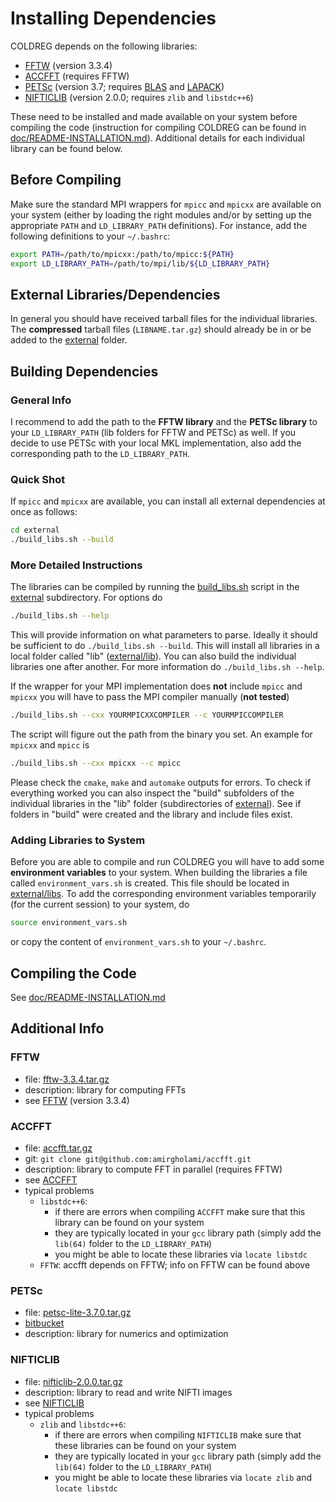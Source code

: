 # Installing Dependencies

COLDREG depends on the following libraries:

* [FFTW](http://www.fftw.org) (version 3.3.4)
* [ACCFFT](http://accfft.org) (requires FFTW)
* [PETSc](https://www.mcs.anl.gov/petsc/) (version 3.7; requires [BLAS](http://www.netlib.org/blas/) and [LAPACK](http://www.netlib.org/lapack/))
* [NIFTICLIB](https://sourceforge.net/projects/niftilib/files/nifticlib/) (version 2.0.0; requires `zlib` and `libstdc++6`)

These need to be installed and made available on your system before compiling the code (instruction for compiling COLDREG can be found in [doc/README-INSTALLATION.md](README-INSTALLATION.md)). Additional details for each individual library can be found below.

## Before Compiling

Make sure the standard MPI wrappers for `mpicc` and `mpicxx` are available on your system (either by loading the right modules and/or by setting up the appropriate `PATH` and `LD_LIBRARY_PATH` definitions). For instance, add the following definitions to your `~/.bashrc`:

```bash
export PATH=/path/to/mpicxx:/path/to/mpicc:${PATH}
export LD_LIBRARY_PATH=/path/to/mpi/lib/${LD_LIBRARY_PATH}
```

## External Libraries/Dependencies

In general you should have received tarball files for the individual libraries. The **compressed** tarball files (`LIBNAME.tar.gz`) should already be in or be added to the [external](../external) folder.



## Building Dependencies

### General Info

I recommend to add the path to the **FFTW library** and the **PETSc library** to your `LD_LIBRARY_PATH` (lib folders for FFTW and PETSc) as well. If you decide to use PETSc with your local MKL implementation, also add the corresponding path to the `LD_LIBRARY_PATH`.


### Quick Shot

If `mpicc` and `mpicxx` are available, you can install all external dependencies at once as follows:

```bash
cd external
./build_libs.sh --build
```


### More Detailed Instructions

The libraries can be compiled by running the [build_libs.sh](../external/build_libs.sh) script in the [external](../external) subdirectory. For options do

```bash
./build_libs.sh --help
```

This will provide information on what parameters to parse. Ideally it should be sufficient to do `./build_libs.sh --build`.  This will install all libraries in a local folder called "lib" ([external/lib](../external/lib/)). You can also build the individual libraries one after another. For more information do `./build_libs.sh --help`. 

If the wrapper for your MPI implementation does **not** include `mpicc` and `mpicxx` you will have to pass the MPI compiler manually (**not tested**)

```bash
./build_libs.sh --cxx YOURMPICXXCOMPILER --c YOURMPICCOMPILER
```

The script will figure out the path from the binary you set. An example for `mpicxx` and `mpicc` is

```bash
./build_libs.sh --cxx mpicxx --c mpicc
```

Please check the `cmake`, `make` and `automake` outputs for errors. To check if everything worked you can also inspect the "build" subfolders of the individual libraries in the "lib" folder (subdirectories of [external](../external)). See if folders in "build" were created and the library and include files exist.


### Adding Libraries to System

Before you are able to compile and run COLDREG you will have to add some **environment variables** to your system. When building the libraries a file called `environment_vars.sh` is created. This file should be located in [external/libs](../external/libs). To add the corresponding environment variables temporarily (for the current session) to your system, do

```bash
source environment_vars.sh
```

or copy the content of `environment_vars.sh` to your `~/.bashrc`.


## Compiling the Code

See [doc/README-INSTALLATION.md](README-INSTALLATION.md)



## Additional Info


### FFTW

* file: [fftw-3.3.4.tar.gz](ftp://ftp.fftw.org/pub/fftw/fftw-3.3.4.tar.gz)
* description: library for computing FFTs
* see [FFTW](http://www.fftw.org) (version 3.3.4)


### ACCFFT

* file: [accfft.tar.gz](https://github.com/amirgholami/accfft)
* git: `git clone git@github.com:amirgholami/accfft.git`
* description: library to compute FFT in parallel (requires FFTW)
* see [ACCFFT](http://www.accfft.org)
* typical problems
	* `libstdc++6`:
		* if there are errors when compiling `ACCFFT` make sure that this library can be found on your system
		* they are typically located in your `gcc` library path (simply add the `lib(64)` folder to the `LD_LIBRARY_PATH`)
		* you might be able to locate these libraries via `locate libstdc`
	* `FFTW`: accfft depends on FFTW; info on FFTW can be found above


### PETSc

* file: [petsc-lite-3.7.0.tar.gz](http://ftp.mcs.anl.gov/pub/petsc/release-snapshots/petsc-lite-3.7.0.tar.gz)
* [bitbucket](https://bitbucket.org/petsc/petsc)
* description: library for numerics and optimization

### NIFTICLIB

* file: [nifticlib-2.0.0.tar.gz](https://sourceforge.net/projects/niftilib/files/nifticlib/nifticlib_2_0_0/)
* description: library to read and write NIFTI images
* see [NIFTICLIB](https://sourceforge.net/projects/niftilib/files/nifticlib/) 
* typical problems
	* `zlib` and `libstdc++6`:
		* if there are errors when compiling `NIFTICLIB` make sure that these libraries can be found on your system
		* they are typically located in your `gcc` library path (simply add the `lib(64)` folder to the `LD_LIBRARY_PATH`)
		* you might be able to locate these libraries via `locate zlib` and `locate libstdc`
